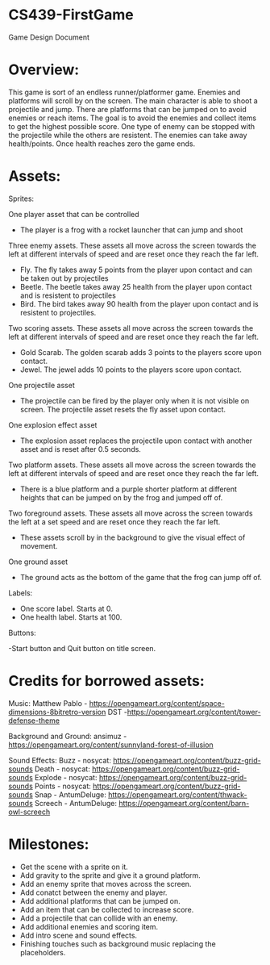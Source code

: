 # CS439-FirstGame

Game Design Document

# Overview:
This game is sort of an endless runner/platformer game. Enemies and platforms will scroll by on the screen. The main character is able to shoot a projectile and jump. There are platforms that can be jumped on to avoid enemies or reach items. The goal is to avoid the enemies and collect items to get the highest possible score. One type of enemy can be stopped with the projectile while the others are resistent. The enemies can take away health/points. Once health reaches zero the game ends.

# Assets:

Sprites:

One player asset that can be controlled
  
  - The player is a frog with a rocket launcher that can jump and shoot
    
Three enemy assets. These assets all move across the screen towards the left at different intervals of speed and are reset once they reach the far left.
  
  - Fly. The fly takes away 5 points from the player upon contact and can be taken out by projectiles
  - Beetle. The beetle takes away 25 health from the player upon contact and is resistent to projectiles
  - Bird. The bird takes away 90 health from the player upon contact and is resistent to projectiles.
  
Two scoring assets. These assets all move across the screen towards the left at different intervals of speed and are reset once they reach the far left.
  
  - Gold Scarab. The golden scarab adds 3 points to the players score upon contact.
  - Jewel. The jewel adds 10 points to the players score upon contact.
    
One projectile asset
  
  - The projectile can be fired by the player only when it is not visible on screen. The projectile asset resets the fly asset upon contact.
    
One explosion effect asset
  
  - The explosion asset replaces the projectile upon contact with another asset and is reset after 0.5 seconds.
    
Two platform assets. These assets all move across the screen towards the left at different intervals of speed and are reset once they reach the far left.
  
  - There is a blue platform and a purple shorter platform at different heights that can be jumped on by the frog and jumped off of.
    
Two foreground assets. These assets all move across the screen towards the left at a set speed and are reset once they reach the far left.
  
  - These assets scroll by in the background to give the visual effect of movement.
    
One ground asset
  
  - The ground acts as the bottom of the game that the frog can jump off of.

Labels:

- One score label. Starts at 0.
- One health label. Starts at 100.

Buttons:

-Start button and Quit button on title screen.

# Credits for borrowed assets:
Music:
Matthew Pablo - https://opengameart.org/content/space-dimensions-8bitretro-version
DST -https://opengameart.org/content/tower-defense-theme

Background and Ground:
ansimuz - https://opengameart.org/content/sunnyland-forest-of-illusion

Sound Effects:
Buzz - nosycat: https://opengameart.org/content/buzz-grid-sounds
Death - nosycat: https://opengameart.org/content/buzz-grid-sounds
Explode - nosycat: https://opengameart.org/content/buzz-grid-sounds
Points - nosycat: https://opengameart.org/content/buzz-grid-sounds
Snap - AntumDeluge: https://opengameart.org/content/thwack-sounds
Screech - AntumDeluge: https://opengameart.org/content/barn-owl-screech

# Milestones:
- Get the scene with a sprite on it.
- Add gravity to the sprite and give it a ground platform.
- Add an enemy sprite that moves across the screen.
- Add conatct between the enemy and player.
- Add additional platforms that can be jumped on.
- Add an item that can be collected to increase score.
- Add a projectile that can collide with an enemy.
- Add additional enemies and scoring item.
- Add intro scene and sound effects.
- Finishing touches such as background music replacing the placeholders.
